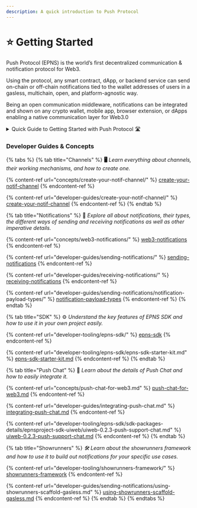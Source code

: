 ```yaml
---
description: A quick introduction to Push Protocol
---
```


# ⭐ Getting Started

Push Protocol (EPNS) is the world’s first decentralized communication & notification protocol for Web3.

Using the protocol, any smart contract, dApp, or backend service can send on-chain or off-chain notifications tied to the wallet addresses of users in a gasless, multichain, open, and platform-agnostic way.

Being an open communication middleware, notifications can be integrated and shown on any crypto wallet, mobile app, browser extension, or dApps enabling a native communication layer for Web3.0

<details>

<summary>Quick Guide to Getting Started with Push Protocol 🛣</summary>

* Any user who activates themselves on the protocol to send a notification is called a [**Channel**](https://whitepaper.epns.io/protocol-specs-section/epns-protocol/channels).

<!---->

* In other words, a [**Channel**](https://whitepaper.epns.io/protocol-specs-section/epns-protocol/channels) is any service (protocol, dApp, or even web2 service) that wants to send notifications out to web3 usernames (wallet addresses).

<!---->

* A wallet address can create only one [**Channel**](https://whitepaper.epns.io/protocol-specs-section/epns-protocol/channels) \*\*\*\* on the protocol.

<!---->

* A channel is free to delegate (or revoke delegates) sending notifications functionality to any other wallet addresses on their behalf.

<!---->

* Creating a channel requires 50 DAI and Channel info (Channel name, Image, description, CTA) and some **ETH** too.

<!---->

* Channels can send notifications to their users(wallet addresses) in a number of ways including:
  * [**Backend SDK**](developer-tooling/epns-sdk/legacy-sdk/backend-sdk/) (**Gasless**, Best for automated logic from dApp / Backend)
  * \*\*\*\*[**Showrunners Framework**](developer-tooling/showrunners-framework/) (**Scaffold / Gasless**, Best for automated logic via scaffold backend)
  * Smart contract to Smart contract (**requires gas**, \*\*\*\* Best for instant on-chain events, piggybacks on an on-chain transaction via Interface ABI call)
  * Manually from EPNS dApp (**Gasless**, Best for manual logic)

<!---->

* Users can gaslessly opt-in to receive notifications from these Channels. See the [**entire walkthrough here**](https://app.epns.io/#/live\_walkthrough).

<!---->

* Opted-in users are called subscribers of the Channels. Subscribers of the Channel receive notifications from those Channels in their Inboxes.

<!---->

* Non-opted users or non-subscribers of the Channel aren't alerted when they receive a notif from a non-subscribed channel, instead, it lands in their spam folder.

<!---->

* Currently, we have [**Staging** ](https://staging.epns.io/)and [**Prod** ](https://app.epns.io/)dApp that interfaces with EPNS Protocol to enable communication & notifications.

</details>

### Developer Guides & Concepts

{% tabs %}
{% tab title="Channels" %}
**🖥** _Learn everything about channels, their working mechanisms, and how to create one._

{% content-ref url="concepts/create-your-notif-channel/" %}
[create-your-notif-channel](concepts/create-your-notif-channel/)
{% endcontent-ref %}

{% content-ref url="developer-guides/create-your-notif-channel/" %}
[create-your-notif-channel](developer-guides/create-your-notif-channel/)
{% endcontent-ref %}
{% endtab %}

{% tab title="Notifications" %}
🔔 _Explore all about notifications, their types, the different ways of sending and receiving notifications as well as other imperative details._

{% content-ref url="concepts/web3-notifications/" %}
[web3-notifications](concepts/web3-notifications/)
{% endcontent-ref %}

{% content-ref url="developer-guides/sending-notifications/" %}
[sending-notifications](developer-guides/sending-notifications/)
{% endcontent-ref %}

{% content-ref url="developer-guides/receiving-notifications/" %}
[receiving-notifications](developer-guides/receiving-notifications/)
{% endcontent-ref %}

{% content-ref url="developer-guides/sending-notifications/notification-payload-types/" %}
[notification-payload-types](developer-guides/sending-notifications/notification-payload-types/)
{% endcontent-ref %}
{% endtab %}

{% tab title="SDK" %}
⚙ _Understand the key features of EPNS SDK and how to use it in your own project easily._&#x20;

{% content-ref url="developer-tooling/epns-sdk/" %}
[epns-sdk](developer-tooling/epns-sdk/)
{% endcontent-ref %}

{% content-ref url="developer-tooling/epns-sdk/epns-sdk-starter-kit.md" %}
[epns-sdk-starter-kit.md](developer-tooling/epns-sdk/epns-sdk-starter-kit.md)
{% endcontent-ref %}
{% endtab %}

{% tab title="Push Chat" %}
📝 _Learn about the details of Push Chat and how to easily integrate it._

{% content-ref url="concepts/push-chat-for-web3.md" %}
[push-chat-for-web3.md](concepts/push-chat-for-web3.md)
{% endcontent-ref %}

{% content-ref url="developer-guides/integrating-push-chat.md" %}
[integrating-push-chat.md](developer-guides/integrating-push-chat.md)
{% endcontent-ref %}

{% content-ref url="developer-tooling/epns-sdk/sdk-packages-details/epnsproject-sdk-uiweb/uiweb-0.2.3-push-support-chat.md" %}
[uiweb-0.2.3-push-support-chat.md](developer-tooling/epns-sdk/sdk-packages-details/epnsproject-sdk-uiweb/uiweb-0.2.3-push-support-chat.md)
{% endcontent-ref %}
{% endtab %}

{% tab title="Showrunners" %}
_🛠 Learn about the showrunners framework and how to use it to build out notifications for your specific use cases._

{% content-ref url="developer-tooling/showrunners-framework/" %}
[showrunners-framework](developer-tooling/showrunners-framework/)
{% endcontent-ref %}

{% content-ref url="developer-guides/sending-notifications/using-showrunners-scaffold-gasless.md" %}
[using-showrunners-scaffold-gasless.md](developer-guides/sending-notifications/using-showrunners-scaffold-gasless.md)
{% endcontent-ref %}
{% endtab %}
{% endtabs %}

